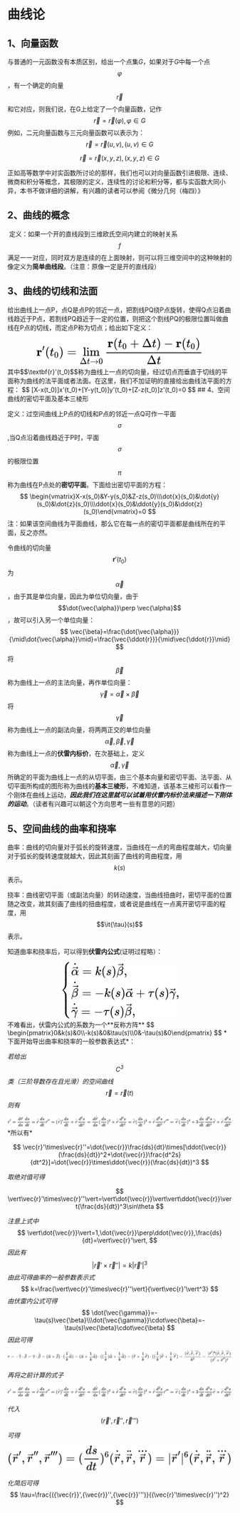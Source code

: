 # 曲线论

## 1、向量函数

​	  与普通的一元函数没有本质区别，给出一个点集*G*，如果对于*G*中每一个点$$\varphi$$，有一个确定的向量$$\vec{r}$$和它对应，则我们说，在G上给定了一个向量函数，记作
$$
\vec{r}=\vec{r}(\varphi),\varphi\in G
$$
例如，二元向量函数与三元向量函数可以表示为：
$$
\vec{r}=\vec{r}(u,v),(u,v)\in G
$$

$$
\vec{r}=\vec{r}(x,y,z),(x,y,z)\in G
$$

正如高等数学中对实函数所讨论的那样，我们也可以对向量函数引进极限、连续、微商和积分等概念，其极限的定义，连续性的讨论和积分等，都与实函数大同小异，本书不做详细的讲解，有兴趣的读者可以参阅《微分几何（梅四）》


## 2、曲线的概念

​	  定义：如果一个开的直线段到三维欧氏空间内建立的映射关系$$f$$满足一一对应，同时双方是连续的在上面映射，则可以将三维空间中的这种映射的像定义为**简单曲线段**。（注意：原像一定是开的直线段）

## 3、曲线的切线和法面

​	  给出曲线上一点P，点Q是点P的邻近一点，把割线PQ绕P点旋转，使得Q点沿着曲线趋近于P点，若割线PQ趋近于一定的位置，则把这个割线PQ的极限位置叫做曲线在P点的切线，而定点P称为切点；给出如下定义：

<div align="center"><img style="background: white;" src="svg\YxDl7hwUZS.svg"></div>
其中$$\textbf{r}'(t_0)$$称为曲线上一点的切向量，经过切点而垂直于切线的平面称为曲线的法平面或者法面。在这里，我们不加证明的直接给出曲线法平面的方程：
$$
[X-x(t_0)]x'(t_0)+[Y-y(t_0)]y'(t_0)+[Z-z(t_0)]z'(t_0)=0
$$
## 4、空间曲线的密切平面及基本三棱形

定义：过空间曲线上P点的切线和P点的邻近一点Q可作一平面$$\sigma$$,当Q点沿着曲线趋近于P时，平面$$\sigma$$的极限位置$$\pi$$称为曲线在P点处的**密切平面**。下面给出密切平面的方程：
$$
\begin{vmatrix}X-x(s_0)&Y-y(s_0)&Z-z(s_0)\\\dot{x}(s_0)&\dot{y}(s_0)&\dot{z}(s_0)\\\ddot{x}(s_0)&\ddot{y}(s_0)&\ddot{z}(s_0)\end{vmatrix}=0
$$
注：如果该空间曲线为平面曲线，那么它在每一点的密切平面都是曲线所在的平面，反之亦然。

令曲线的切向量$$\textbf{r}'(t_0)$$为$$\vec{\alpha}$$，由于其是单位向量，因此为单位切向量，由于$$\dot{\vec{\alpha}}\perp \vec{\alpha}$$，故可以引入另一个单位向量：
$$
\vec{\beta}=\frac{\dot{\vec{\alpha}}}{\mid\dot{\vec{\alpha}}\mid}=\frac{\vec{\ddot{r}}}{\mid\vec{\ddot{r}}\mid}
$$
将$$\vec{\beta}$$称为曲线上一点的主法向量，再作单位向量：
$$
\vec{\gamma}=\vec{\alpha}\times\vec{\beta}
$$
将$$\vec{\gamma}$$称为曲线上一点的副法向量，将两两正交的单位向量$$\vec{\alpha} ,\vec{\beta} ,\vec{\gamma}$$称为曲线上一点的**伏雷内标价**，在次基础上，定义$$\vec{\alpha},\vec{\gamma}$$所确定的平面为曲线上一点的从切平面，由三个基本向量和密切平面、法平面、从切平面所构成的图形称为曲线的**基本三棱形**，不难知道，该基本三棱形可以看作一个刚体在曲线上运动，***因此我们在这里就可以试着用伏雷内标价法来描述一下刚体的运动***。（读者有兴趣可以朝这个方向思考一些有意思的问题）

## 5、空间曲线的曲率和挠率

​	  曲率：曲线的切向量对于弧长的旋转速度，当曲线在一点的弯曲程度越大，切向量对于弧长的旋转速度就越大，因此其刻画了曲线的弯曲程度，用$$k(s)$$表示。

​	  挠率：曲线密切平面（或副法向量）的转动速度，当曲线扭曲时，密切平面的位置随之改变，故其刻画了曲线的扭曲程度，或者说是曲线在一点离开密切平面的程度，用$$\it{\tau}(s)$$表示。

知道曲率和挠率后，可以得到**伏雷内公式**(证明过程略）：

<div align="center"><img style="background: white;" src="svg\P5QFZlKZXP.svg"></div>
不难看出，伏雷内公式的系数为一个**反称方阵**
$$
\begin{pmatrix}0&k(s)&0\\-k(s)&0&\tau(s)\\0&-\tau(s)&0\end{pmatrix}
$$
*下面开始导出曲率和挠率的一般参数表达式*：

*若给出$$C^3$$类（三阶导数存在且光滑）的空间曲线*
$$
\vec{r}=\vec{r}(t)
$$
*则有*
<div align="center"><img style="background: white;" src="svg\zUewyNeoZa.svg"></div>
*所以有*

$$
\vec{r}'\times\vec{r}''=\dot{\vec{r}}\frac{ds}{dt}\times[\ddot{\vec{r}}(\frac{ds}{dt})^2+\dot{\vec{r}}\frac{d^2s}{dt^2}]=\dot{\vec{r}}\times\ddot{\vec{r}}(\frac{ds}{dt})^3
$$

*取绝对值可得*

$$
\vert\vec{r}'\times\vec{r}''\vert=\vert\dot{\vec{r}}\vert\vert\ddot{\vec{r}}\vert(\frac{ds}{dt})^3\sin\theta
$$

*注意上式中*
$$
\vert\dot{\vec{r}}\vert=1,\dot{\vec{r}}\perp\ddot{\vec{r}},\frac{ds}{dt}=\vert\vec{r}'\vert,
$$
*因此有*
$$
\vert\vec{r}'\times\vec{r}''\vert=k\vert\vec{r}'\vert^3
$$
*由此可得曲率的一般参数表示式*
$$
k=\frac{\vert\vec{r}'\times\vec{r}''\vert}{\vert\vec{r}'\vert^3}
$$
*由伏雷内公式可得*
$$
\dot{\vec{\gamma}}=-\tau(s)\vec{\beta}\\\dot{\vec{\gamma}}\cdot\vec{\beta}=-\tau(s)\vec{\beta}\cdot\vec{\beta}
$$
*因此可得*

<div align="center"><img style="background: white;" src="svg\XDiC3qFHke.svg"></div>

*再将之前计算的式子*


<div align="center"><img style="background: white;" src="svg\DehbcF2zzb.svg"></div>


*代入*
$$
({\vec{r}}',{\vec{r}}'',{\vec{r}}''')
$$ 

*可得*

<div align="center"><img style="background: white;" src="svg\ErsJreXml5.svg"></div>

*化简后可得*
$$
\tau=\frac{({\vec{r}}',{\vec{r}}'',{\vec{r}}''')}{(\vec{r}'\times\vec{r}'')^2}
$$


